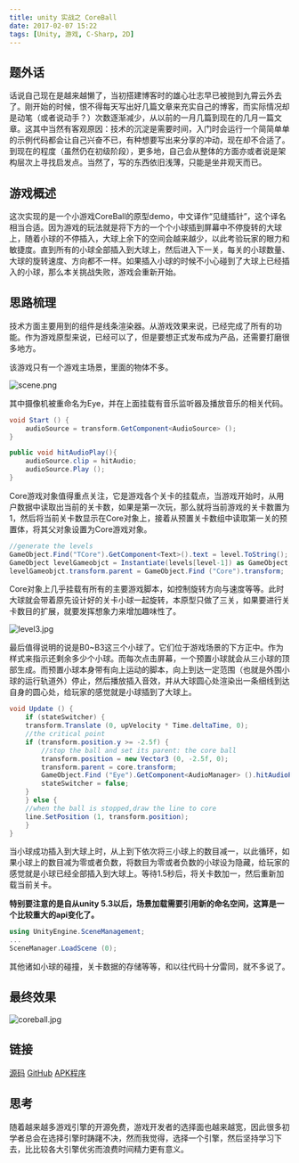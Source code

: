 ```yaml
---
title: unity 实战之 CoreBall
date: 2017-02-07 15:22
tags: [Unity, 游戏, C-Sharp, 2D]
---
```

## 题外话
话说自己现在是越来越懒了，当初搭建博客时的雄心壮志早已被抛到九霄云外去了。刚开始的时候，恨不得每天写出好几篇文章来充实自己的博客，而实际情况却是动笔（或者说动手？）次数逐渐减少，从以前的一月几篇到现在的几月一篇文章。这其中当然有客观原因：技术的沉淀是需要时间，入门时会运行一个简简单单的示例代码都会让自己兴奋不已，有种想要写出来分享的冲动，现在却不合适了。到现在的程度（虽然仍在初级阶段），更多地，自己会从整体的方面亦或者说是架构层次上寻找启发点。当然了，写的东西依旧浅薄，只能是坐井观天而已。


<!--more-->


## 游戏概述
这次实现的是一个小游戏CoreBall的原型demo，中文译作“见缝插针”，这个译名相当合适。因为游戏的玩法就是将下方的一个个小球插到屏幕中不停旋转的大球上，随着小球的不停插入，大球上余下的空间会越来越少，以此考验玩家的眼力和敏捷度。直到所有的小球全部插入到大球上，然后进入下一关，每关的小球数量、大球的旋转速度、方向都不一样。如果插入小球的时候不小心碰到了大球上已经插入的小球，那么本关挑战失败，游戏会重新开始。

## 思路梳理
技术方面主要用到的组件是线条渲染器。从游戏效果来说，已经完成了所有的功能。作为游戏原型来说，已经可以了，但是要想正式发布成为产品，还需要打磨很多地方。

该游戏只有一个游戏主场景，里面的物体不多。

![scene.png][1]

其中摄像机被重命名为Eye，并在上面挂载有音乐监听器及播放音乐的相关代码。
```cs
void Start () {
    audioSource = transform.GetComponent<AudioSource> ();   
}

public void hitAudioPlay(){
    audioSource.clip = hitAudio;
    audioSource.Play ();
}
```
Core游戏对象值得重点关注，它是游戏各个关卡的挂载点，当游戏开始时，从用户数据中读取出当前的关卡数，如果是第一次玩，那么就将当前游戏的关卡数置为1，然后将当前关卡数显示在Core对象上，接着从预置关卡数组中读取第一关的预置体，将其父对象设置为Core游戏对象。
```cs
//generate the levels
GameObject.Find("TCore").GetComponent<Text>().text = level.ToString();
GameObject levelGameobjct = Instantiate(levels[level-1]) as GameObject;
levelGameobjct.transform.parent = GameObject.Find ("Core").transform;
```
Core对象上几乎挂载有所有的主要游戏脚本，如控制旋转方向与速度等等。此时大球就会带着原先设计好的关卡小球一起旋转，本原型只做了三关，如果要进行关卡数目的扩展，就要发挥想象力来增加趣味性了。

![level3.jpg][2]

最后值得说明的说是B0~B3这三个小球了。它们位于游戏场景的下方正中。作为样式来指示还剩余多少个小球。而每次点击屏幕，一个预置小球就会从三小球的顶部生成。而预置小球本身带有向上运动的脚本，向上到达一定范围（也就是外围小球的运行轨道外）停止，然后播放插入音效，并从大球圆心处渲染出一条细线到达自身的圆心处，给玩家的感觉就是小球插到了大球上。
```cs
void Update () {
    if (stateSwitcher) {
    transform.Translate (0, upVelocity * Time.deltaTime, 0);
    //the critical point
    if (transform.position.y >= -2.5f) {
        //stop the ball and set its parent: the core ball
        transform.position = new Vector3 (0, -2.5f, 0);
        transform.parent = core.transform;
        GameObject.Find ("Eye").GetComponent<AudioManager> ().hitAudioPlay ();
        stateSwitcher = false;
    }
    } else {
    //when the ball is stopped,draw the line to core
    line.SetPosition (1, transform.position);
    }
}
```
当小球成功插入到大球上时，从上到下依次将三小球上的数目减一，以此循环，如果小球上的数目减为零或者负数，将数目为零或者负数的小球设为隐藏，给玩家的感觉就是小球已经全部插入到大球上。等待1.5秒后，将关卡数加一，然后重新加载当前关卡。

**特别要注意的是自从unity 5.3以后，场景加载需要引用新的命名空间，这算是一个比较重大的api变化了。**
```cs
using UnityEngine.SceneManagement;
...
SceneManager.LoadScene (0);
```
其他诸如小球的碰撞，关卡数据的存储等等，和以往代码十分雷同，就不多说了。

## 最终效果

![coreball.jpg][3]

## 链接

[源码][4]
[GitHub][5]
[APK程序][6]

## 思考
随着越来越多游戏引擎的开源免费，游戏开发者的选择面也越来越宽，因此很多初学者总会在选择引擎时踌躇不决，然而我觉得，选择一个引擎，然后坚持学习下去，比比较各大引擎优劣而浪费时间精力更有意义。



  [1]: /img/scene.png
  [2]: /img/level3.jpg
  [3]: /img/coreball.jpg
  [4]: http://www.chunqiuyiyu.com/usr/uploads/2017/02/2462223575.unitypackage
  [5]: https://github.com/chunqiuyiyu/unity-games/tree/master/CoreBall
  [6]: https://pan.baidu.com/s/1jILUVrw



